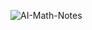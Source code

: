 ![AI-Math-Notes](https://github.com/ayushpai/AI-Math-Notes/assets/43297680/41f23333-6035-4793-8e2a-743d2550f5c4)
